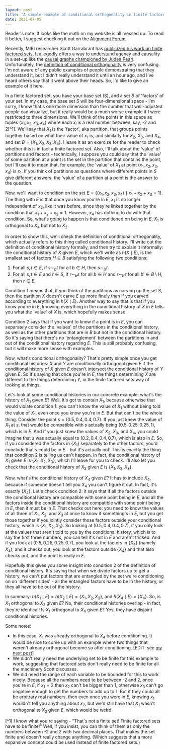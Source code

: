 ```yaml
---
layout: post
title: "A simple example of conditional orthogonality in finite factored sets"
date: 2021-07-05
---
```


Reader's note: It looks like the math on my website is all messed up. To read it better, I suggest checking it out on the [Alignment Forum](https://www.alignmentforum.org/posts/qGjCt4Xq83MBaygPx/a-simple-example-of-conditional-orthogonality-in-finite).

Recently, MIRI researcher Scott Garrabrant has [publicized his work on finite factored sets](https://www.lesswrong.com/s/kxs3eeEti9ouwWFzr/p/N5Jm6Nj4HkNKySA5Z). It allegedly offers a way to understand agency and causality in a set-up like the [causal graphs championed by Judea Pearl](https://en.wikipedia.org/wiki/Causal_graph). Unfortunately, the [definition of conditional orthogonality](https://www.lesswrong.com/s/kxs3eeEti9ouwWFzr/p/N5Jm6Nj4HkNKySA5Z#2b__Conditional_Orthogonality) is very confusing. I'm not aware of any public examples of people demonstrating that they understand it, but I didn't really understand it until an hour ago, and I've heard others say that it went above their heads. So, I'd like to give an example of it here.

In a finite factored set, you have your base set \(S\), and a set $B$ of 'factors' of your set. In my case, the base set $S$ will be four-dimensional space - I'm sorry, I know that's one more dimension than the number that well-adjusted people can visualize, but it really would be a much worse example if I were restricted to three dimensions. We'll think of the points in this space as tuples $(x_1, x_2, x_3, x_4)$ where each $x_i$ is a real number between, say, -2 and 2[^1]. We'll say that $X_1$ is the 'factor', aka partition, that groups points together based on what their value of $x_1$ is, and similarly for $X_2$, $X_3$, and $X_4$, and set $B = \{X_1, X_2, X_3, X_4\}$. I leave it as an exercise for the reader to check whether this is in fact a finite factored set. Also, I'll talk about the 'value' of partitions and factors - technically, I suppose you could say that the 'value' of some partition at a point is the set in the partition that contains the point, but I'll use it to mean that, for example, the 'value' of $X_1$ at point $(x_1, x_2, x_3, x_4)$ is $x_1$. If you think of partitions as questions where different points in $S$ give different answers, the 'value' of a partition at a point is the answer to the question.

Now, we'll want to condition on the set $E = \{(x_1, x_2, x_3, x_4) \mid x_1 + x_2 + x_3 = 1\}$. The thing with $E$ is that once you know you're in $E$, $x_1$ is no longer independent of $x_2$, like it was before, since they're linked together by the condition that $x_1 + x_2 + x_3 = 1$. However, $x_4$ has nothing to do with that condition. So, what's going to happen is that conditioned on being in $E$, $X_1$ is orthogonal to $X_4$ but not to $X_2$.

In order to show this, we'll check the definition of conditional orthogonality, which actually refers to this thing called conditional history. I'll write out the definition of conditional history formally, and then try to explain it informally: the conditional history of $X$ given $E$, which we'll write as $h(X \mid E)$, is the smallest set of factors $H \subseteq B$ satisfying the following two conditions:
1. For all $s,t \in E$, if $s \sim_b t$ for all $b \in H$, then $s \sim_X t$.
2. For all $s, t \in E$ and $r \in S$, if $r \sim_b s$ for all $b \in H$ and $r \sim_{b'} t$ for all $b' \in B \setminus H$, then $r \in E$.

Condition 1 means that, if you think of the partitions as carving up the set $S$, then the partition $X$ doesn't carve $E$ up more finely than if you carved according to everything in $h(X \mid E)$. Another way to say that is that if you know you're in $E$, knowing everything in the conditional history of $X$ in $E$ tells you what the 'value' of $X$ is, which hopefully makes sense.

Condition 2 says that if you want to know if a point is in $E$, you can separately consider the 'values' of the partitions in the conditional history, as well as the other partitions that are in $B$ but not in the conditional history. So it's saying that there's no 'entanglement' between the partitions in and out of the conditional history regarding $E$. This is still probably confusing, but it will make more sense with examples.

Now, what's conditional orthogonality? That's pretty simple once you get conditional histories: $X$ and $Y$ are conditionally orthogonal given $E$ if the conditional history of $X$ given $E$ doesn't intersect the conditional history of $Y$ given $E$. So it's saying that once you're in $E$, the things determining $X$ are different to the things determining $Y$, in the finite factored sets way of looking at things.

Let's look at some conditional histories in our concrete example: what's the history of $X_1$ given $E$? Well, it's got to contain $X_1$, because otherwise that would violate condition 1: you can't know the value of $X_1$ without being told the value of $X_1$, even once you know you're in $E$. But that can't be the whole thing. Consider the point $s = (0.5, 0.4, 0.4, 0.7)$. If you just knew the value of $X_1$ at $s$, that would be compatible with $s$ actually being $(0.5, 0.25, 0.25, 1)$, which is in $E$. And if you just knew the values of $X_2$, $X_3$, and $X_4$, you could imagine that $s$ was actually equal to $(0.2, 0.4, 0.4, 0.7)$, which is also in $E$. So, if you considered the factors in $\{X_1\}$ separately to the other factors, you'd conclude that $s$ could be in $E$ - but it's actually not! This is exactly the thing that condition 2 is telling us can't happen. In fact, the conditional history of $X_1$ given $E$ is $\{X_1, X_2, X_3\}$, which I'll leave for you to check. I'll also let you check that the conditional history of $X_2$ given $E$ is $\{X_1, X_2, X_3\}$.

Now, what's the conditional history of $X_4$ given $E$? It has to include $X_4$, because if someone doesn't tell you $X_4$ you can't figure it out. In fact, it's exactly $\{X_4\}$. Let's check condition 2: it says that if all the factors outside the conditional history are compatible with some point being in $E$, and all the factors inside the conditional history are compatible with some point being in $E$, then it must be in $E$. That checks out here: you need to know the values of all three of $X_1$, $X_2$, and $X_3$ at once to know if something's in $E$, but you get those together if you jointly consider those factors outside your conditional history, which is $\{X_1, X_2, X_3\}$. So looking at $(0.5, 0.4, 0.4, 0.7)$, if you only look at the values that aren't told to you by the conditional history, which is to say the first three numbers, you can tell it's not in $E$ and aren't tricked. And if you look at $(0.5, 0.25, 0.25, 0.7)$, you look at the factors in $\{X_4\}$ (namely $X_4$), and it checks out, you look at the factors outside $\{X_4\}$ and that also checks out, and the point is really in $E$.

Hopefully this gives you some insight into condition 2 of the definition of conditional history. It's saying that when we divide factors up to get a history, we can't put factors that are entangled by the set we're conditioning on on 'different sides' - all the entangled factors have to be in the history, or they all have to be out of the history.

In summary: $h(X_1 \mid E) = h(X_2 \mid E) = \{X_1, X_2, X_3\}$, and $h(X_4 \mid E) = \{X_4\}$. So, is $X_1$ orthogonal to $X_2$ given $E$? No, their conditional histories overlap - in fact, they're identical! Is $X_1$ orthogonal to $X_4$ given $E$? Yes, they have disjoint conditional histories.

Some notes:
- In this case, $X_1$ was already orthogonal to $X_4$ before conditioning. It would be nice to come up with an example where two things that weren't already orthogonal become so after conditioning. [EDIT: see [my next post](https://www.alignmentforum.org/posts/GFGNwCwkffBevyXR2/a-second-example-of-conditional-orthogonality-in-finite)]
- We didn't really need the underlying set to be finite for this example to work, suggesting that factored sets don't really need to be finite for all the machinery Scott discusses.
- We did need the range of each variable to be bounded for this to work nicely. Because all the numbers need to be between -2 and 2, once you're in $E$, if $x_1 = 2$ then $x_2$ can't be bigger than 1, otherwise $x_3$ can't go negative enough to get the numbers to add up to 1. But if they could all be arbitrary real numbers, then even once you were in $E$, knowing $x_1$ wouldn't tell you anything about $x_2$, but we'd still have that $X_1$ wasn't orthogonal to $X_2$ given $E$, which would be weird.

[^1] I know what you're saying - "That's not a finite set! Finite factored sets have to be finite!" Well, if you insist, you can think of them as only the numbers between -2 and 2 with two decimal places. That makes the set finite and doesn't really change anything. (Which suggests that a more expansive concept could be used instead of finite factored sets.)

